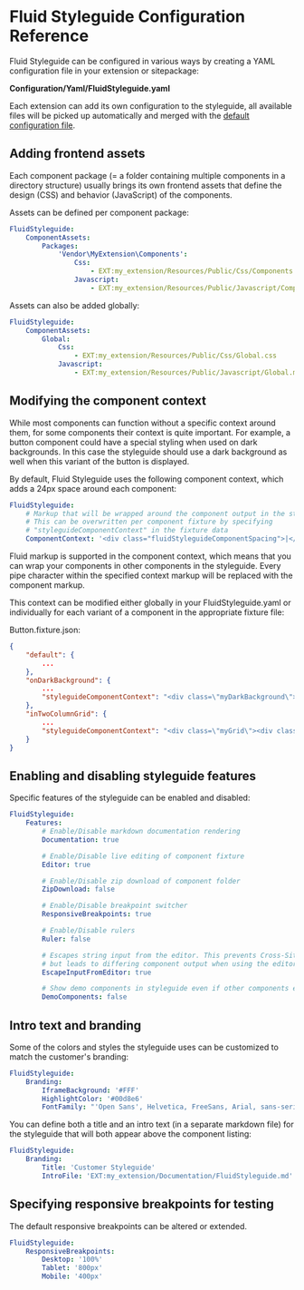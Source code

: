 # Fluid Styleguide Configuration Reference

Fluid Styleguide can be configured in various ways by creating a YAML configuration file in your extension or sitepackage:

**Configuration/Yaml/FluidStyleguide.yaml**

Each extension can add its own configuration to the styleguide, all available files will be picked up automatically and merged with the [default configuration file](./Configuration/Yaml/FluidStyleguide.yaml).

## Adding frontend assets

Each component package (= a folder containing multiple components in a directory structure) usually brings its own frontend assets
that define the design (CSS) and behavior (JavaScript) of the components.

Assets can be defined per component package:

```yaml
FluidStyleguide:
    ComponentAssets:
        Packages:
            'Vendor\MyExtension\Components':
                Css:
                    - EXT:my_extension/Resources/Public/Css/Components.css
                Javascript:
                    - EXT:my_extension/Resources/Public/Javascript/Components.js
```

Assets can also be added globally:

```yaml
FluidStyleguide:
    ComponentAssets:
        Global:
            Css:
                - EXT:my_extension/Resources/Public/Css/Global.css
            Javascript:
                - EXT:my_extension/Resources/Public/Javascript/Global.min.js
```

## Modifying the component context

While most components can function without a specific context around them, for
some components their context is quite important. For example, a button component
could have a special styling when used on dark backgrounds. In this case the styleguide
should use a dark background as well when this variant of the button is displayed.

By default, Fluid Styleguide uses the following component context, which adds
a 24px space around each component:

```yaml
FluidStyleguide:
    # Markup that will be wrapped around the component output in the styleguide
    # This can be overwritten per component fixture by specifying
    # "styleguideComponentContext" in the fixture data
    ComponentContext: '<div class="fluidStyleguideComponentSpacing">|</div>'
```

Fluid markup is supported in the component context, which means that you can wrap
your components in other components in the styleguide. Every pipe character within
the specified context markup will be replaced with the component markup.

This context can be modified either globally in your FluidStyleguide.yaml or
individually for each variant of a component in the appropriate fixture file:

Button.fixture.json:

```json
{
    "default": {
        ...
    },
    "onDarkBackground": {
        ...
        "styleguideComponentContext": "<div class=\"myDarkBackground\">|</div>"
    },
    "inTwoColumnGrid": {
        ...
        "styleguideComponentContext": "<div class=\"myGrid\"><div class=\"myColumn\">|</div><div class=\"myColumn\">|</div></div>"
    }
}
```

## Enabling and disabling styleguide features

Specific features of the styleguide can be enabled and disabled:

```yaml
FluidStyleguide:
    Features:
        # Enable/Disable markdown documentation rendering
        Documentation: true

        # Enable/Disable live editing of component fixture
        Editor: true

        # Enable/Disable zip download of component folder
        ZipDownload: false

        # Enable/Disable breakpoint switcher
        ResponsiveBreakpoints: true

        # Enable/Disable rulers
        Ruler: false

        # Escapes string input from the editor. This prevents Cross-Site-Scripting
        # but leads to differing component output when using the editor.
        EscapeInputFromEditor: true

        # Show demo components in styleguide even if other components exist
        DemoComponents: false
```

## Intro text and branding

Some of the colors and styles the styleguide uses can be customized to match the customer's branding:

```yaml
FluidStyleguide:
    Branding:
        IframeBackground: '#FFF'
        HighlightColor: '#00d8e6'
        FontFamily: "'Open Sans', Helvetica, FreeSans, Arial, sans-serif"
```

You can define both a title and an intro text (in a separate markdown file) for the styleguide that will both appear above the component listing:

```yaml
FluidStyleguide:
    Branding:
        Title: 'Customer Styleguide'
        IntroFile: 'EXT:my_extension/Documentation/FluidStyleguide.md'
```

## Specifying responsive breakpoints for testing

The default responsive breakpoints can be altered or extended.

```yaml
FluidStyleguide:
    ResponsiveBreakpoints:
        Desktop: '100%'
        Tablet: '800px'
        Mobile: '400px'
```

